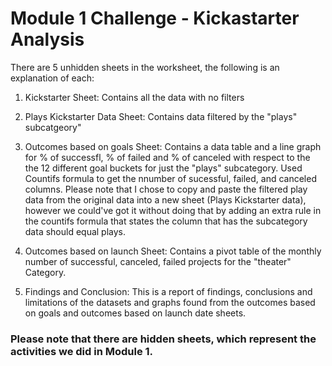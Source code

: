 # Module 1 Challenge -  Kickastarter Analysis
There are 5 unhidden sheets in the worksheet, the following is an explanation of each:

1. Kickstarter Sheet: Contains all the data with no filters

2. Plays Kickstarter Data Sheet: Contains data filtered by the "plays" subcatgeory" 
3. Outcomes based on goals Sheet: Contains a data table and a line graph for % of successfl, % of failed and % of canceled with respect to the the 12 different goal buckets for just the "plays" subcategory. Used Countifs formula to get the nnumber of sucessful, failed, and canceled columns.  Please note that I chose to copy and paste the filtered play data from the original data into a new sheet (Plays Kickstarter data), however we could've got it without doing that by adding an extra rule in the countifs formula that states the column that has the subcategory data should equal plays.

4. Outcomes based on launch Sheet: Contains a pivot table of the monthly number of successful, canceled, failed projects for the "theater" Category.

5. Findings and Conclusion: This is a report of findings, conclusions and limitations of the datasets and graphs found from the outcomes based on goals and outcomes based on launch date sheets.

### Please note that there are hidden sheets, which represent the activities we did in Module 1.
